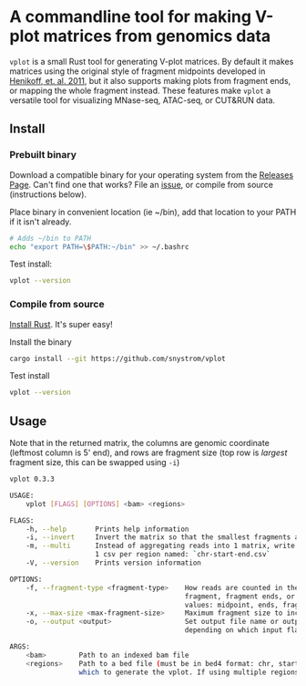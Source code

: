 # A commandline tool for making V-plot matrices from genomics data

`vplot` is a small Rust tool for generating V-plot matrices. By default it makes
matrices using the original style of fragment midpoints developed in [Henikoff,
et. al. 2011](https://www.pnas.org/content/108/45/18318), but it also supports
making plots from fragment ends, or mapping the whole fragment instead. These
features make `vplot` a versatile tool for visualizing MNase-seq, ATAC-seq, or
CUT&RUN data.

## Install

### Prebuilt binary

Download a compatible binary for your operating system from the [Releases
Page](https://github.com/snystrom/vplot/releases). Can't find one that works?
File an [issue](https://github.com/snystrom/vplot/issues), or compile from
source (instructions below).

Place binary in convenient location (ie ~/bin), add that location to your PATH
if it isn't already.

``` sh
# Adds ~/bin to PATH
echo "export PATH=\$PATH:~/bin" >> ~/.bashrc
```

Test install:

``` sh
vplot --version
```

### Compile from source

[Install Rust](https://www.rust-lang.org/tools/install). It's super easy!

Install the binary
``` sh
cargo install --git https://github.com/snystrom/vplot
```

Test install
``` sh
vplot --version
```

## Usage

Note that in the returned matrix, the columns are genomic coordinate (leftmost
column is 5' end), and rows are fragment size (top row is *largest* fragment
size, this can be swapped using `-i`)

``` sh
vplot 0.3.3

USAGE:
    vplot [FLAGS] [OPTIONS] <bam> <regions>

FLAGS:
    -h, --help       Prints help information
    -i, --invert     Invert the matrix so that the smallest fragments appear at the top
    -m, --multi      Instead of aggregating reads into 1 matrix, write 1 matrix for each region. Matrices are written as
                     1 csv per region named: `chr-start-end.csv`
    -V, --version    Prints version information

OPTIONS:
    -f, --fragment-type <fragment-type>    How reads are counted in the matrix. Using either the midpoint of the
                                           fragment, fragment ends, or the whole fragment [default: midpoint]  [possible
                                           values: midpoint, ends, fragment]
    -x, --max-size <max-fragment-size>     Maximum fragment size to include in the V-plot matrix [default: 700]
    -o, --output <output>                  Set output file name or output directory. This option behaves differently
                                           depending on which input flags are set. See --help for details [default: -]

ARGS:
    <bam>        Path to an indexed bam file
    <regions>    Path to a bed file (must be in bed4 format: chr, start, end, strand) Of a region (or regions) in
                 which to generate the vplot. If using multiple regions, all entries must be the same width. 
```
